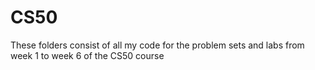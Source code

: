 # CS50
These folders consist of all my code for the problem sets and labs from week 1 to week 6 of the CS50 course
